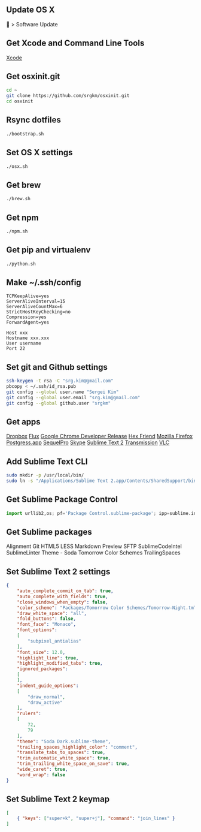 ## Update OS X
 > Software Update


## Get Xcode and Command Line Tools
[Xcode](https://developer.apple.com/xcode/)


## Get osxinit.git
```bash
cd ~
git clone https://github.com/srgkm/osxinit.git
cd osxinit
```


## Rsync dotfiles
```bash
./bootstrap.sh
```


## Set OS X settings
```bash
./osx.sh
```


## Get brew
```bash
./brew.sh
```


## Get npm
```bash
./npm.sh
```


## Get pip and virtualenv
```bash
./python.sh
```


## Make ~/.ssh/config
```
TCPKeepAlive=yes
ServerAliveInterval=15
ServerAliveCountMax=6
StrictHostKeyChecking=no
Compression=yes
ForwardAgent=yes

Host xxx
Hostname xxx.xxx
User username
Port 22
```


## Set git and Github settings
```bash
ssh-keygen -t rsa -C "srg.kim@gmail.com"
pbcopy < ~/.ssh/id_rsa.pub
git config --global user.name "Sergei Kim"
git config --global user.email "srg.kim@gmail.com"
git config --global github.user "srgkm"
```


## Get apps
[Dropbox](https://www.dropbox.com/downloading)
[Flux](http://stereopsis.com/flux/)
[Google Chrome Developer Release](http://www.google.com/chrome/intl/en/eula_dev.html)
[Hex Friend](http://ridiculousfish.com/hexfiend/)
[Mozilla Firefox](http://www.mozilla.org/en-US/firefox/new/)
[Postgress.app](http://postgresapp.com/)
[SequelPro](http://www.sequelpro.com/)
[Skype](http://www.skype.com/)
[Sublime Text 2](http://www.sublimetext.com/dev)
[Transmission](http://www.transmissionbt.com/)
[VLC](http://www.videolan.org/vlc/)


## Add Sublime Text CLI
```bash
sudo mkdir -p /usr/local/bin/
sudo ln -s "/Applications/Sublime Text 2.app/Contents/SharedSupport/bin/subl" "/usr/local/bin/subl"
```


## Get Sublime Package Control
```python
import urllib2,os; pf='Package Control.sublime-package'; ipp=sublime.installed_packages_path(); os.makedirs(ipp) if not os.path.exists(ipp) else None; urllib2.install_opener(urllib2.build_opener(urllib2.ProxyHandler())); open(os.path.join(ipp,pf),'wb').write(urllib2.urlopen('http://sublime.wbond.net/'+pf.replace(' ','%20')).read()); print 'Please restart Sublime Text to finish installation'
```


## Get Sublime packages
Alignment
Git
HTML5
LESS
Markdown Preview
SFTP
SublimeCodeIntel
SublimeLinter
Theme - Soda
Tomorrow Color Schemes
TrailingSpaces


## Set Sublime Text 2 settings
```json
{
    "auto_complete_commit_on_tab": true,
    "auto_complete_with_fields": true,
    "close_windows_when_empty": false,
    "color_scheme": "Packages/Tomorrow Color Schemes/Tomorrow-Night.tmTheme",
    "draw_white_space": "all",
    "fold_buttons": false,
    "font_face": "Monaco",
    "font_options":
    [
        "subpixel_antialias"
    ],
    "font_size": 12.0,
    "highlight_line": true,
    "highlight_modified_tabs": true,
    "ignored_packages":
    [
    ],
    "indent_guide_options":
    [
        "draw_normal",
        "draw_active"
    ],
    "rulers":
    [
        72,
        79
    ],
    "theme": "Soda Dark.sublime-theme",
    "trailing_spaces_highlight_color": "comment",
    "translate_tabs_to_spaces": true,
    "trim_automatic_white_space": true,
    "trim_trailing_white_space_on_save": true,
    "wide_caret": true,
    "word_wrap": false
}
```


## Set Sublime Text 2 keymap
```json
[
    { "keys": ["super+k", "super+j"], "command": "join_lines" }
]
```

